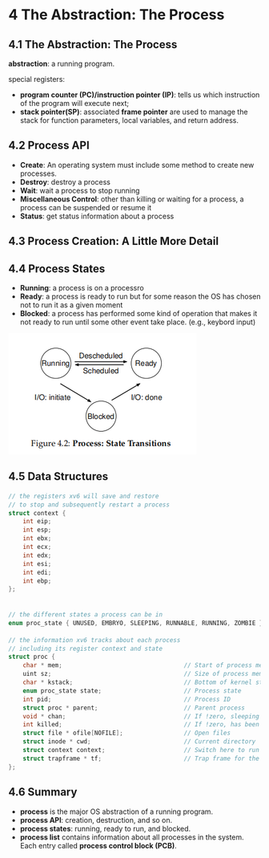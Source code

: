 # 4 The Abstraction: The Process #

## 4.1 The Abstraction: The Process ##

__abstraction__: a running program.


special registers:
- __program counter (PC)/instruction pointer (IP)__: tells us which instruction of the program will execute next;
- __stack pointer(SP)__: associated __frame pointer__ are used to manage the stack for function parameters, local variables, and return address.

## 4.2 Process API ##

- __Create__: An operating system must include some method to create new processes.
- __Destroy__: destroy a process
- __Wait__: wait a process to stop running
- __Miscellaneous Control__: other than killing or waiting for a process, a process can be suspended or resume it
- __Status__: get status information about a process

## 4.3 Process Creation: A Little More Detail ##


## 4.4 Process States ##

- __Running__: a process is on a processro
- __Ready__: a process is ready to run but for some reason the OS has chosen not to run it as a given moment
- __Blocked__: a process has performed some kind of operation that makes it not ready to run until some other event take place. (e.g., keybord input)

![image-20230130173742069](./ch04.assets/image-20230130173742069.png)

## 4.5 Data Structures ##

```c
// the registers xv6 will save and restore
// to stop and subsequently restart a process
struct context {
    int eip;
    int esp;
    int ebx;
    int ecx;
    int edx;
    int esi;
    int edi;
    int ebp;
};


// the different states a process can be in
enum proc_state { UNUSED, EMBRYO, SLEEPING, RUNNABLE, RUNNING, ZOMBIE };

// the information xv6 tracks about each process
// including its register context and state
struct proc {
    char * mem;                                  // Start of process memory
    uint sz;                                     // Size of process memory
    char * kstack;                               // Bottom of kernel stack for this process
    enum proc_state state;                       // Process state
    int pid;                                     // Process ID
    struct proc * parent;                        // Parent process
    void * chan;                                 // If !zero, sleeping on chan
    int killed;                                  // If !zero, has been killed
    struct file * ofile[NOFILE];                 // Open files
    struct inode * cwd;                          // Current directory
    struct context context;                      // Switch here to run process
    struct trapframe * tf;                       // Trap frame for the
};
```

## 4.6 Summary

- **process** is the major OS abstraction of a running program.
- **process API**: creation, destruction, and so on.
- **process states**: running, ready to run, and blocked.
- **process list** contains information about all processes in the system. Each entry called **process control block (PCB)**.
